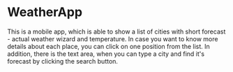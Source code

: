 # WeatherApp

This is a mobile app, which is able to show a list of cities with short forecast - actual weather wizard and temperature.
In case you want to know more details about each place, you can click on one position from the list.
In addition, there is the text area, when you can type a city and find it's forecast by clicking the search button.
